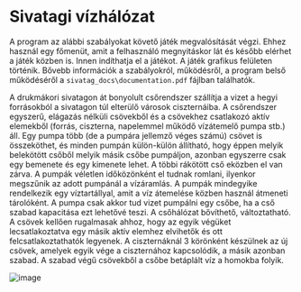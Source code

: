 # Sivatagi vízhálózat

A program az alábbi szabályokat követő játék megvalósítását végzi. Ehhez használ egy
főmenüt, amit a felhasználó megnyitáskor lát és később elérhet a játék közben is. Innen
indíthatja el a játékot. A játék grafikus felületen történik. Bővebb információk a szabályokról, működésről, a program belső működéséről a ```sivatag_docs\documentation.pdf``` fájlban találhatók.

A drukmákori sivatagon át bonyolult csőrendszer szállítja a vizet a hegyi forrásokból a
sivatagon túl elterülő városok ciszternáiba. A csőrendszer egyszerű, elágazás nélküli
csövekből és a csövekhez csatlakozó aktív elemekből (forrás, ciszterna, napelemmel működő
vízátemelő pumpa stb.) áll. Egy pumpa több (de a pumpára jellemző véges számú) csövet is
összeköthet, és minden pumpán külön-külön állítható, hogy éppen melyik belekötött csőből
melyik másik csőbe pumpáljon, azonban egyszerre csak egy bemenete és egy kimenete lehet.
A többi rákötött cső eközben el van zárva. A pumpák véletlen időközönként el tudnak
romlani, ilyenkor megszűnik az adott pumpánál a vízáramlás. A pumpák mindegyike
rendelkezik egy víztartállyal, amit a víz átemelése közben használ átmeneti tárolóként. A
pumpa csak akkor tud vizet pumpálni egy csőbe, ha a cső szabad kapacitása ezt lehetővé teszi.
A csőhálózat bővíthető, változtatható. A csövek kellően rugalmasak ahhoz, hogy az egyik
végüket lecsatlakoztatva egy másik aktív elemhez elvihetők és ott felcsatlakoztathatók
legyenek. A ciszternáknál 3 körönként készülnek az új csövek, amelyek egyik vége a
ciszternához kapcsolódik, a másik azonban szabad. A szabad végű csövekből a csőbe
betáplált víz a homokba folyik.

![image](https://github.com/BME-MIT-IET/iet-hf-2024-ellenorok/assets/127612755/65bf7b0b-90bf-483a-b775-ff1eb6e8b12c)

